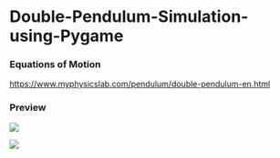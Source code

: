 # Double-Pendulum-Simulation-using-Pygame

### Equations of Motion
https://www.myphysicslab.com/pendulum/double-pendulum-en.html

### Preview
![](https://github.com/WuStevenShengyang/Double-Pendulum-Simulation-using-Pygame/blob/master/Image/preview.png)

![](https://github.com/WuStevenShengyang/Double-Pendulum-Simulation-using-Pygame/blob/master/Image/preview2.png)

